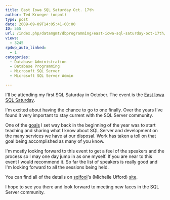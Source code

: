 ```yaml
---
title: East Iowa SQL Saturday Oct. 17th
author: Ted Krueger (onpnt)
type: post
date: 2009-09-09T14:05:41+00:00
ID: 555
url: /index.php/datamgmt/dbprogramming/east-iowa-sql-saturday-oct-17th/
views:
  - 3245
rp4wp_auto_linked:
  - 1
categories:
  - Database Administration
  - Database Programming
  - Microsoft SQL Server
  - Microsoft SQL Server Admin

---
```

I'll be attending my first SQL Saturday in October. The event is the [East Iowa SQL Saturday][1]. 

I'm excited about having the chance to go to one finally. Over the years I've found it very important to stay current with the SQL Server community. 

One of the [goals][2] I set way back in the beginning of the year was to start teaching and sharing what I know about SQL Server and development on the many services we have at our disposal. Work has taken a toll on that goal being accomplished as many of you know. 

I'm mostly looking forward to this event to get a feel of the speakers and the process so I may one day jump in as one myself. If you are near to this event I would recommend it. So far the list of speakers is really good and I'm looking forward to all the sessions being held. 

You can find all of the details on [sqlfool][3]'s (Michelle Ufford) [site][4].

I hope to see you there and look forward to meeting new faces in the SQL Server community.

 [1]: http://sqlfool.com/2009/06/east-iowa-sql-saturday-call-for-speakers/
 [2]: /index.php/ITProfessionals/EthicsIT/todo-in-2009
 [3]: http://twitter.com/sqlfool
 [4]: http://sqlfool.com/2009/08/east-iowa-sql-saturday-call-for-speakers-open-registration/